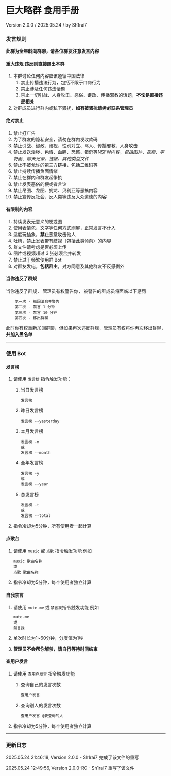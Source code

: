 # 巨大略群 食用手册
Version 2.0.0 / 2025.05.24 / by Sh1rai7 
### 发言规则

**此群为全年龄向群聊，请各位群友注意发言内容**

#### 重大违规 违反则直接踢出本群
1. 本群讨论任何内容应该遵循中国法律
    1.  禁止传播违法行为，包括不限于口嗨行为
    1.  禁止涉及任何违法话题
    1.  禁止一切引战、人身攻击、恶俗、键政、传播邪教的话题，**不论是直接还是相关**
1.  对群成员进行群内或私下骚扰，**如有被骚扰请务必联系管理员**

#### 绝对禁止
1.  禁止打广告
1.  为了群友的隐私安全，请勿在群内发收款码
1.  禁止引战、键政、歧视、性别对立、骂人、传播邪教、人身攻击
1.  禁止发送淫秽、色情、血腥、恐怖、猎奇等NSFW内容，*包括图片、视频、字符画、聊天记录、链接、其他类型文件*
1.  禁止不被允许的第三方链接，包括二维码等
1.  禁止持续传播负面情绪
1.  禁止在群内和群友起争执
1.  禁止发表恶俗的梗或者言论
1.  禁止吊图、龙图、奶龙、贝利亚等恶搞内容
1.  禁止宣传反社会、反人类等违反大众道德的内容

#### 有限制的内容
1.  持续发表无意义的梗或图
1.  使用表情包、文字等任何方式刷屏，正常发言不计入
1.  适度玩抽象，**禁止**恶意攻击他人
1.  吐槽，禁止发表带有歧视（包括此类倾向）的内容
1.  群文件请考虑是否必须上传
1.  图片或视频超过 3 张必须合并转发
1.  禁止过于频繁使用群 Bot
1.  对群友发电，**包括群主**，对方同意及其他群友不反感例外

#### 当你违反了群规
当你违反了群规， 管理员有权警告你， 被警告的群成员将面临以下惩罚

        第一次 - 撤回消息并警告
        第二次 - 禁言 1 分钟
        第三次 - 禁言 10 分钟
        第四次 - 移出群聊

此时你有权重新加回群聊，但如果再次违反群规，管理员有权将你再次移出群聊，**并加入黑名单**

***

### 使用 Bot
#### 发言榜
1.  请使用 `发言榜` 指令触发功能：
    1.  当日发言榜

            发言榜

    1.  昨日发言榜

            发言榜 --yesterday

    1.  本月发言榜

            发言榜 -m
            或
            发言榜 --month

    1.  全年发言榜

            发言榜 -y
            或
            发言榜 --year

    1.  总发言榜

            发言榜 -t
            或
            发言榜 --total

1.  指令冷却为5分钟，所有使用者一起计算

#### 点歌台
1.  请使用 `music` 或 `点歌` 指令触发功能
    例如
    
        music 歌曲名称
        或
        点歌 歌曲名称

1.  指令冷却为5分钟，每个使用者独立计算

#### 自我禁言
1.  请使用 `mute-me` 或 `禁言我`指令触发功能
    例如

        mute-me
        或
        禁言我

1.  单次时长为1~60分钟，分度值为1秒
1.  **管理员不会帮你解禁，请自行等待时间结束**

#### 查用户发言
1.  请使用 `查用户发言` 指令触发功能
    1.  查询自己的发言次数
        
            查用户发言
        
    1.  查询别人的发言次数
            
            查用户发言 @要查询的人
    
1.  指令冷却为5分钟，每个使用者独立计算

***

### 更新日志
2025.05.24 21:46:18, Version 2.0.0 - Sh1rai7 完成了该文件的重写

2025.05.24 12:49:56, Version 2.0.0-RC - Sh1rai7 重写了该文件